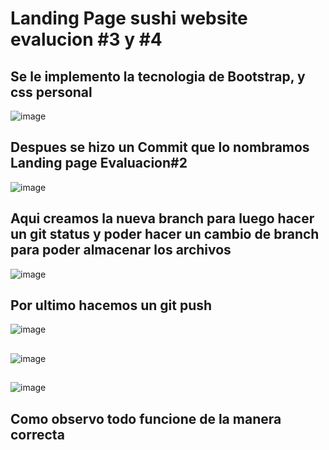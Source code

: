 # Landing Page sushi website evalucion #3 y #4
## Se le implemento la tecnologia de Bootstrap, y css personal 
![image](https://github.com/IsSact22/proweb_IsaacHung/assets/127360020/73ba5bfb-703b-43a4-9e2f-fc2709e9f971)


## Despues se hizo un Commit que lo nombramos Landing page Evaluacion#2
![image](https://github.com/IsSact22/proweb_IsaacHung/assets/127360020/c5ede278-7f0f-4977-bfb2-069047823d6e)


## Aqui creamos la nueva branch para luego hacer un git status y poder hacer un cambio de branch para poder almacenar los archivos 
![image](https://github.com/IsSact22/proweb_IsaacHung/assets/127360020/66fcf38d-1469-4ec1-b6b9-d8d51147dc83)


## Por ultimo hacemos un git push 
![image](https://github.com/IsSact22/proweb_IsaacHung/assets/127360020/8d8d9fd1-ae9a-4086-941f-0a8c752a2b3d)

##

![image](https://github.com/IsSact22/proweb_IsaacHung/assets/127360020/b7c352a0-a896-4571-ad56-923bb6672be6)

##

![image](https://github.com/IsSact22/proweb_IsaacHung/assets/127360020/04ea8e10-821d-4804-a45d-26f938948f57)

## Como observo todo funcione de la manera correcta 
